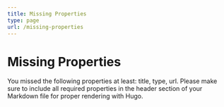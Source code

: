 ```yaml
---
title: Missing Properties
type: page
url: /missing-properties
---
```


# Missing Properties

You missed the following properties at least: title, type, url. Please make sure to include all required properties in the header section of your Markdown file for proper rendering with Hugo.